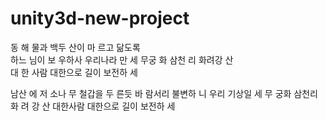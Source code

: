 # unity3d-new-project
 동 해  물과 백두  산이 마  르고 닮도록      
 하느   님이 보     우하사   우리나라     만    세
 무궁   화 삼천 리   화려강 산      
      대    한      사람    대한으로 길이 보전하              세

남산    에     저 소나    무  철갑을 두     른듯
바  람서리      불변하   니 우리    기상일  세
무       궁화           삼천리 화   려  강   산
대한사람     대한으로 길이   보전하     세  